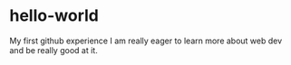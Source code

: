 # hello-world
My first github experience
I am really eager to learn more about web dev and be really good at it.
